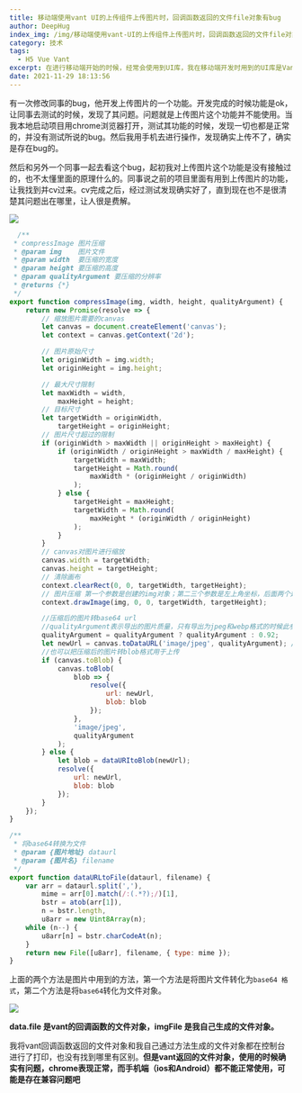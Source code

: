 ```yaml
---
title: 移动端使用vant UI的上传组件上传图片时，回调函数返回的文件file对象有bug
author: DeepHug
index_img: /img/移动端使用vant-UI的上传组件上传图片时，回调函数返回的文件file对象有bug.png
category: 技术
tags:
  - H5 Vue Vant
excerpt: 在进行移动端开始的时候，经常会使用到UI库，我在移动端开发时用到的UI库是Vant UI(有赞UI)，在使用过程中发现了其上传组件在上传图片时的回调函数(before-read、after-read、before-delete)返回的文件(file)对象有bug。
date: 2021-11-29 18:13:56
---
```


有一次修改同事的bug，他开发上传图片的一个功能。开发完成的时候功能是ok，让同事去测试的时候，发现了其问题。问题就是上传图片这个功能并不能使用。当我本地启动项目用chrome浏览器打开，测试其功能的时候，发现一切也都是正常的，并没有测试所说的bug。然后我用手机去进行操作，发现确实上传不了，确实是存在bug的。

然后和另外一个同事一起去看这个bug，起初我对上传图片这个功能是没有接触过的，也不太懂里面的原理什么的。同事说之前的项目里面有用到上传图片的功能，让我找到并cv过来。cv完成之后，经过测试发现确实好了，直到现在也不是很清楚其问题出在哪里，让人很是费解。

<div>
    <img src="1.png" />
</div>

```js
  /**
 * compressImage 图片压缩
 * @param img    图片文件
 * @param width  要压缩的宽度
 * @param height 要压缩的高度
 * @param qualityArgument 要压缩的分辨率
 * @returns {*}
 */
export function compressImage(img, width, height, qualityArgument) {
    return new Promise(resolve => {
        // 缩放图片需要的canvas
        let canvas = document.createElement('canvas');
        let context = canvas.getContext('2d');

        // 图片原始尺寸
        let originWidth = img.width;
        let originHeight = img.height;

        // 最大尺寸限制
        let maxWidth = width,
            maxHeight = height;
        // 目标尺寸
        let targetWidth = originWidth,
            targetHeight = originHeight;
        // 图片尺寸超过的限制
        if (originWidth > maxWidth || originHeight > maxHeight) {
            if (originWidth / originHeight > maxWidth / maxHeight) {
                targetWidth = maxWidth;
                targetHeight = Math.round(
                    maxWidth * (originHeight / originWidth)
                );
            } else {
                targetHeight = maxHeight;
                targetWidth = Math.round(
                    maxHeight * (originWidth / originHeight)
                );
            }
        }
        // canvas对图片进行缩放
        canvas.width = targetWidth;
        canvas.height = targetHeight;
        // 清除画布
        context.clearRect(0, 0, targetWidth, targetHeight);
        // 图片压缩 第一个参数是创建的img对象；第二三个参数是左上角坐标，后面两个是画布区域宽高
        context.drawImage(img, 0, 0, targetWidth, targetHeight);

        //压缩后的图片转base64 url
        //qualityArgument表示导出的图片质量，只有导出为jpeg和webp格式的时候此参数才有效，默认值是0.92*
        qualityArgument = qualityArgument ? qualityArgument : 0.92;
        let newUrl = canvas.toDataURL('image/jpeg', qualityArgument); //base64 格式
        //也可以把压缩后的图片转blob格式用于上传
        if (canvas.toBlob) {
            canvas.toBlob(
                blob => {
                    resolve({
                        url: newUrl,
                        blob: blob
                    });
                },
                'image/jpeg',
                qualityArgument
            );
        } else {
            let blob = dataURItoBlob(newUrl);
            resolve({
                url: newUrl,
                blob: blob
            });
        }
    });
}

/**
 * 将base64转换为文件
 * @param {图片地址} dataurl
 * @param {图片名} filename
 */
export function dataURLtoFile(dataurl, filename) {
    var arr = dataurl.split(','),
        mime = arr[0].match(/:(.*?);/)[1],
        bstr = atob(arr[1]),
        n = bstr.length,
        u8arr = new Uint8Array(n);
    while (n--) {
        u8arr[n] = bstr.charCodeAt(n);
    }
    return new File([u8arr], filename, { type: mime });
}
```

上面的两个方法是图片中用到的方法，第一个方法是将图片文件转化为`base64 格式`，第二个方法是将`base64`转化为文件对象。

<div>
    <img src="2.png" />
</div>

**data.file 是vant的回调函数的文件对象，imgFile 是我自己生成的文件对象。**

我将vant回调函数返回的文件对象和我自己通过方法生成的文件对象都在控制台进行了打印，也没有找到哪里有区别。**但是vant返回的文件对象，使用的时候确实有问题，chrome表现正常，而手机端（ios和Android）都不能正常使用，可能是存在兼容问题吧**